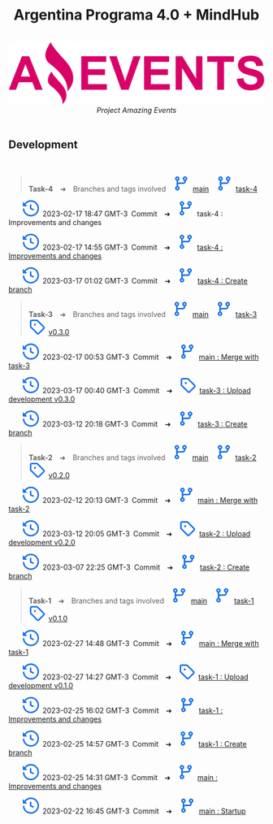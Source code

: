 <h1 align="center">Argentina Programa 4.0 + MindHub</h1>

<p align="center">
  <br>
  <img src="./assets/img/logo.png" alt="logo"/>
  <br>
  <i>Project Amazing Events</i>
  <br>
  <br>
</p>

## Development

<br>

> **Task-4**&emsp;➜&emsp;Branches and tags involved&emsp;![branch](./assets/img/icon/branch.svg)&ensp;[main](https://github.com/CarlosArielPaz/AE_Carlos_Ariel_Paz/tree/main)&emsp;![branch](./assets/img/icon/branch.svg)&ensp;[task-4](https://github.com/CarlosArielPaz/AE_Carlos_Ariel_Paz/tree/task-4)

&emsp;&emsp;![commit](./assets/img/icon/commit.svg)&ensp;2023-02-17 18:47 GMT-3&ensp;Commit&emsp;➜&emsp;![branch](./assets/img/icon/branch.svg)&ensp;task-4 : Improvements and changes

&emsp;&emsp;![commit](./assets/img/icon/commit.svg)&ensp;2023-02-17 14:55 GMT-3&ensp;Commit&emsp;➜&emsp;![branch](./assets/img/icon/branch.svg)&ensp;[task-4 : Improvements and changes](https://github.com/CarlosArielPaz/AE_Carlos_Ariel_Paz/tree/5f60c11153737d24b7cb2a679d037decd29d694a)

&emsp;&emsp;![commit](./assets/img/icon/commit.svg)&ensp;2023-03-17 01:02 GMT-3&ensp;Commit&emsp;➜&emsp;![branch](./assets/img/icon/branch.svg)&ensp;[task-4 : Create branch](https://github.com/CarlosArielPaz/AE_Carlos_Ariel_Paz/tree/947a65dab1e73e987bf2f0edfec2efe822f8eaef)

> **Task-3**&emsp;➜&emsp;Branches and tags involved&emsp;![branch](./assets/img/icon/branch.svg)&ensp;[main](https://github.com/CarlosArielPaz/AE_Carlos_Ariel_Paz/tree/main)&emsp;![branch](./assets/img/icon/branch.svg)&ensp;[task-3](https://github.com/CarlosArielPaz/AE_Carlos_Ariel_Paz/tree/task-3)&emsp;![tag](./assets/img/icon/tag.svg)&ensp;[v0.3.0](https://github.com/CarlosArielPaz/AE_Carlos_Ariel_Paz/releases/tag/v0.3.0)

&emsp;&emsp;![commit](./assets/img/icon/commit.svg)&ensp;2023-02-17 00:53 GMT-3&ensp;Commit&emsp;➜&emsp;![branch](./assets/img/icon/branch.svg)&ensp;[main : Merge with task-3](https://github.com/CarlosArielPaz/AE_Carlos_Ariel_Paz/tree/314d7a752cc9a476597bac1bb5ff38809a216c1f)

&emsp;&emsp;![commit](./assets/img/icon/commit.svg)&ensp;2023-03-17 00:40 GMT-3&ensp;Commit&emsp;➜&emsp;![branch](./assets/img/icon/tag.svg)&ensp;[task-3 : Upload development v0.3.0](https://github.com/CarlosArielPaz/AE_Carlos_Ariel_Paz/tree/da7eefe91a37aea01aaef194de0f984c63f9dd53)

&emsp;&emsp;![commit](./assets/img/icon/commit.svg)&ensp;2023-03-12 20:18 GMT-3&ensp;Commit&emsp;➜&emsp;![branch](./assets/img/icon/branch.svg)&ensp;[task-3 : Create branch](https://github.com/CarlosArielPaz/AE_Carlos_Ariel_Paz/tree/7ef0d622fdb05036f16f2639d802505d0237e505)

> **Task-2**&emsp;➜&emsp;Branches and tags involved&emsp;![branch](./assets/img/icon/branch.svg)&ensp;[main](https://github.com/CarlosArielPaz/AE_Carlos_Ariel_Paz/tree/main)&emsp;![branch](./assets/img/icon/branch.svg)&ensp;[task-2](https://github.com/CarlosArielPaz/AE_Carlos_Ariel_Paz/tree/task-2)&emsp;![tag](./assets/img/icon/tag.svg)&ensp;[v0.2.0](https://github.com/CarlosArielPaz/AE_Carlos_Ariel_Paz/releases/tag/v0.2.0)

&emsp;&emsp;![commit](./assets/img/icon/commit.svg)&ensp;2023-02-12 20:13 GMT-3&ensp;Commit&emsp;➜&emsp;![branch](./assets/img/icon/branch.svg)&ensp;[main : Merge with task-2](https://github.com/CarlosArielPaz/AE_Carlos_Ariel_Paz/tree/46497724e5c688ea911b757b17a003f6ed6641d9)

&emsp;&emsp;![commit](./assets/img/icon/commit.svg)&ensp;2023-03-12 20:05 GMT-3&ensp;Commit&emsp;➜&emsp;![branch](./assets/img/icon/tag.svg)&ensp;[task-2 : Upload development v0.2.0](https://github.com/CarlosArielPaz/AE_Carlos_Ariel_Paz/tree/d4401ccfea575d25e4b8a618dc9b4683f8c372c4)

&emsp;&emsp;![commit](./assets/img/icon/commit.svg)&ensp;2023-03-07 22:25 GMT-3&ensp;Commit&emsp;➜&emsp;![branch](./assets/img/icon/branch.svg)&ensp;[task-2 : Create branch](https://github.com/CarlosArielPaz/AE_Carlos_Ariel_Paz/tree/b13b3f20194e1b1fcaaee32b71dfc4d1d0cd87ed)

> **Task-1**&emsp;➜&emsp;Branches and tags involved&emsp;![branch](./assets/img/icon/branch.svg)&ensp;[main](https://github.com/CarlosArielPaz/AE_Carlos_Ariel_Paz/tree/main)&emsp;![branch](./assets/img/icon/branch.svg)&ensp;[task-1](https://github.com/CarlosArielPaz/AE_Carlos_Ariel_Paz/tree/task-1)&emsp;![tag](./assets/img/icon/tag.svg)&ensp;[v0.1.0](https://github.com/CarlosArielPaz/AE_Carlos_Ariel_Paz/releases/tag/v0.1.0)

&emsp;&emsp;![commit](./assets/img/icon/commit.svg)&ensp;2023-02-27 14:48 GMT-3&ensp;Commit&emsp;➜&emsp;![branch](./assets/img/icon/branch.svg)&ensp;[main : Merge with task-1](https://github.com/CarlosArielPaz/AE_Carlos_Ariel_Paz/tree/e69ed69a69f808918dfefc341cf83ced17f7be2e)

&emsp;&emsp;![commit](./assets/img/icon/commit.svg)&ensp;2023-02-27 14:27 GMT-3&ensp;Commit&emsp;➜&emsp;![branch](./assets/img/icon/tag.svg)&ensp;[task-1 : Upload development v0.1.0](https://github.com/CarlosArielPaz/AE_Carlos_Ariel_Paz/tree/aa8444b3a28e762ae5f562685a3d236f2e177405)

&emsp;&emsp;![commit](./assets/img/icon/commit.svg)&ensp;2023-02-25 16:02 GMT-3&ensp;Commit&emsp;➜&emsp;![branch](./assets/img/icon/branch.svg)&ensp;[task-1 : Improvements and changes](https://github.com/CarlosArielPaz/AE_Carlos_Ariel_Paz/tree/451a1b99d690a116ac7e362e0329fd6d947a363e)

&emsp;&emsp;![commit](./assets/img/icon/commit.svg)&ensp;2023-02-25 14:57 GMT-3&ensp;Commit&emsp;➜&emsp;![branch](./assets/img/icon/branch.svg)&ensp;[task-1 : Create branch](https://github.com/CarlosArielPaz/AE_Carlos_Ariel_Paz/tree/a05a88ef134465b60d8b1518d7a911fe511e6aa8)

&emsp;&emsp;![commit](./assets/img/icon/commit.svg)&ensp;2023-02-25 14:31 GMT-3&ensp;Commit&emsp;➜&emsp;![branch](./assets/img/icon/branch.svg)&ensp;[main : Improvements and changes](https://github.com/CarlosArielPaz/AE_Carlos_Ariel_Paz/tree/c9852c4b9b18016fc56ee39a1e75ccfd57a598a1)

&emsp;&emsp;![commit](./assets/img/icon/commit.svg)&ensp;2023-02-22 16:45 GMT-3&ensp;Commit&emsp;➜&emsp;![branch](./assets/img/icon/branch.svg)&ensp;[main : Startup](https://github.com/CarlosArielPaz/AE_Carlos_Ariel_Paz/tree/a24b88b4c7a0010a0068a23f0d0f7b4acbfdc866)